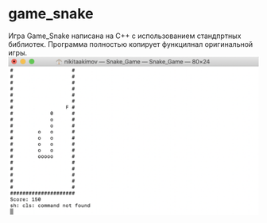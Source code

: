 # game_snake

Игра Game_Snake написана на C++ с использованием стандпртных библиотек. Программа полностью копирует функцилнал оригинальной игры.
![Screenshot](screenshot/screenshot.png)
